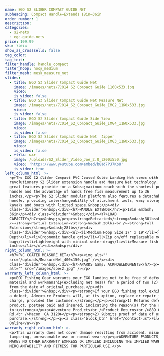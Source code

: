 ```yaml
---
name: EGO S2 SLIDER COMPACT GUIDE NET
subheading: Compact Handle—Extends 18in—36in
order_number: 1
description:
categories:
  - s2-nets
  - ego-guide-nets
price: 109.99
sku: 72014
show_as_crosssells: false
tag_color:
tag_text:
filter_handle: handle_compact
filter_hoop: hoop_medium
filter_mesh: mesh_measure_net
slides:
  - title: EGO S2 Slider Compact Guide Net
    image: /images/nets/72014_S2_Compact_Guide_1160x533.jpg
    video:
    is_video: false
  - title: EGO S2 Slider Compact Guide Net Measure Net
    image: /images/nets/72014_S2_Compact_Guide_IMG2_1160x533.jpg
    video:
    is_video: false
  - title: EGO S2 Slider Compact Guide Side View
    image: /images/nets/72014_S2_Compact_Guide_IMG4_1160x533.jpg
    video:
    is_video: false
  - title: EGO S2 Slider Compact Guide Net  Zipper
    image: /images/nets/72014_S2_Compact_Guide_IMG3_1160x533.jpg
    video:
    is_video: false
  - title: Net
    image: /uploads/S2_Slider_Video_Joe_2.0_1200x550.jpg
    video: 'https://www.youtube.com/embed/b8Bd7PJ7KoU'
    is_video: true
left_column_html: >-
  <p>The EGO S2 Slider Compact PVC Coated Guide Landing Net comes with both the
  revolutionary S2 Slider extension handle and Measure Net technology. These two
  great features provide for a &nbsp;maximum reach with the shortest possible
  handle and the advantage of hands free fish measurement up to 36
  inches.</p><p>The S2 Slider modular platform also features a detachable
  handle, providing interchangeability of attachment tools, easy storage on
  kayaks and boats with limited space.&nbsp;</p><div
  class="divider">&nbsp;</div><h7>HANDLE EXTENDS</h7><p>18in &mdash;
  36in</p><div class="divider">&nbsp;</div><h7>LOAD
  CAPACITY</h7><p>&nbsp;</p><p><strong>Retracted</strong>&mdash;30lbs<br
  /><strong>Partial Extension</strong>&mdash;28lbs<br /><strong>Full
  Extension</strong>&mdash;28lbs</p><div
  class="divider">&nbsp;</div><ul><li>Medium Hoop Size 17" x 19"</li><li>17" Bag
  Depth</li><li>Ergonomic handle grip</li><li>Zip on/off replaceable mesh
  bag</li><li>Lightweight with minimal water drag</li><li>Measure fish up to 36
  inches</li></ul><div>&nbsp;</div>
right_column_html: >-
  <h7>PVC COATED MEASURE NET</h7><p><img alt=""
  src="/uploads/MeasureNet_400x150.jpg" /></p><div
  class="divider">&nbsp;</div><h7>AWARDS &amp; ACKNOWLEDGMENTS</h7><p><img
  alt="" src="/images/spec2.jpg" /></p>
warranty_left_column_html: >-
  <p>EGO Fishing Gear warrants your EGO landing net to be free of defects in
  material and workmanship(excluding net mesh) for a period of two (2) years
  from the date of original purchase.</p><div
  class="divider">&nbsp;</div><p><strong>If your EGO fishing tool exhibits such
  a defect, Adventure Products will, at its option, replace or repair it without
  charge, provided the customer:</strong></p><p><strong>1) Returns defective
  product, postage paid and insured, indicating the reason(s) for the return
  to:</strong></p><p>Adventure Products<br />Product Returns<br />889 Guy Paine
  Rd.<br />Macon, GA 31206</p><p><strong>2) Submits proof of date of original
  purchase.</strong></p><p><a class="block_btn" href="/contact-us">File Claim
  Online</a></p>
warranty_right_column_html: >-
  <p>This warranty does not cover damage resulting from accident, misuse, abuse,
  tampering, unreasonable use or normal wear.</p><p>ADVENTURE PRODUCTS, INC.
  MAKES NO OTHER WARRANTY EXPRESS OR IMPLIED INCLUDING THE IMPLIED WARRANTIES OF
  MERCHANTABILITY AND FITNESS FOR PARTICULAR USE.</p>
---
```

